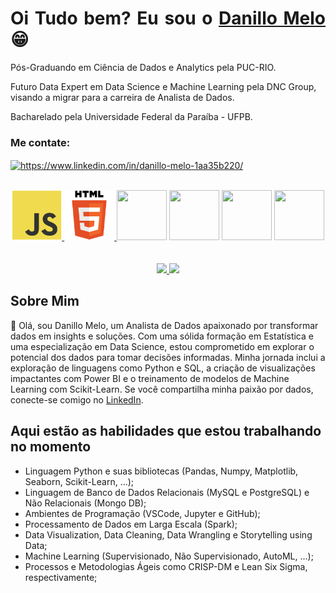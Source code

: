 <div>
  <h1 align="justify">Oi Tudo bem? Eu sou o <a href="https://www.linkedin.com/in/danillo-melo-1aa35b220/">Danillo Melo</a> 😁</h1>
<p>Pós-Graduando em Ciência de Dados e Analytics pela PUC-RIO.</p>
<p>Futuro Data Expert em Data Science e Machine Learning pela DNC Group, visando a migrar para a carreira de Analista de Dados.</p>
  Bacharelado pela Universidade Federal da Paraíba - UFPB.<br>
  

<h3 align="left">Me contate:</h3>
<p align="left">
<a href="https://linkedin.com/in/https://www.linkedin.com/in/danillo-melo-1aa35b220/" target="blank"><img align="center" src="https://raw.githubusercontent.com/rahuldkjain/github-profile-readme-generator/master/src/images/icons/Social/linked-in-alt.svg" alt="https://www.linkedin.com/in/danillo-melo-1aa35b220/" height="30" width="40" /></a>
</p>
<p>
</p>

<div align="center" valign="top"><br>
<a href="https://developer.mozilla.org/en-US/docs/Web/JavaScript" target="_blank" rel="noreferrer"> <img src="https://raw.githubusercontent.com/devicons/devicon/master/icons/javascript/javascript-original.svg" alt="javascript" width="80" height=80"/> </a>
<a href="https://www.w3.org/html/" target="_blank" rel="noreferrer"> <img src="https://raw.githubusercontent.com/devicons/devicon/master/icons/html5/html5-original-wordmark.svg" alt="html5" width="80" height=80"/> </a>
<img src="https://user-images.githubusercontent.com/92809543/147505634-790c4187-0e0c-42cd-b3b5-b35c77c16347.png" width="80" height=80"/>
<img src="https://user-images.githubusercontent.com/92809543/147506791-fa632e59-58c0-423f-bfab-90184b5528ce.png" width="80" height=80"/>
<img src="https://user-images.githubusercontent.com/92809543/147508656-c98f7a17-504e-40f2-b710-c5031c0198fd.png" width="80" height=80"/>
<img src="https://user-images.githubusercontent.com/92809543/147509370-bfdc9029-5eb9-44ab-a551-d532b6efb0b7.png" width="80" height=80"/>
</div>
</br>

<div align="center" valign="top"><br>
  <a href="https://github.com/MRKV123">
    <img height="150em" src="https://github-readme-stats.vercel.app/api?username=MRKV123&count_private=true&include_all_commits=true&show_icons=true&theme=dracula&hide_border=false&show_owner=true"/>
    <img height="150em" src="https://github-readme-stats.vercel.app/api/top-langs/?username=MRKV123&theme=dracula&hide_border=false&&layout=compact"/>
  </a>
</div>

<div>
  <h2 align="left"> Sobre Mim</h2>
</div>

<p>👋 Olá, sou Danillo Melo, um Analista de Dados apaixonado por transformar dados em insights e soluções. Com uma sólida formação em Estatística e uma especialização em Data Science, estou comprometido em explorar o potencial dos dados para tomar decisões informadas. Minha jornada inclui a exploração de linguagens como Python e SQL, a criação de visualizações impactantes com Power BI e o treinamento de modelos de Machine Learning com Scikit-Learn. Se você compartilha minha paixão por dados, conecte-se comigo no <a href="https://www.linkedin.com/in/danillo-melo-1aa35b220/">LinkedIn</a>.</p>

<div>
  <h2 align="left"> Aqui estão as habilidades que estou trabalhando no momento</h2>
</div>

<body>
<ul>
<li>Linguagem Python e suas bibliotecas (Pandas, Numpy, Matplotlib, Seaborn, Scikit-Learn, ...);</li>
<li>Linguagem de Banco de Dados Relacionais (MySQL e PostgreSQL) e Não Relacionais (Mongo DB);</li>
<li>Ambientes de Programação (VSCode, Jupyter e GitHub);</li>
<li>Processamento de Dados em Larga Escala (Spark);</li>
<li>Data Visualization, Data Cleaning, Data Wrangling e Storytelling using Data;</li>
<li>Machine Learning (Supervisionado, Não Supervisionado, AutoML, ...);</li>
<li>Processos e Metodologias Ágeis como CRISP-DM e Lean Six Sigma, respectivamente;</li>
</ul>
</body>


</div>
